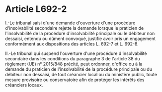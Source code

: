 # Article L692-2

I.-Le tribunal saisi d'une demande d'ouverture d'une procédure d'insolvabilité secondaire rejette la demande lorsque le praticien de l'insolvabilité de la procédure d'insolvabilité principale ou le débiteur non dessaisi, entendu ou dûment convoqué, justifie avoir pris un engagement conformément aux dispositions des articles L. 692-7 et L. 692-8.

II.-Le tribunal qui suspend l'ouverture d'une procédure d'insolvabilité secondaire dans les conditions du paragraphe 3 de l'article 38 du règlement (UE) n° 2015/848 précité, peut ordonner, d'office ou à la demande du praticien de l'insolvabilité de la procédure principale ou du débiteur non dessaisi, de tout créancier local ou du ministère public, toute mesure provisoire ou conservatoire afin de protéger les intérêts des créanciers locaux.
